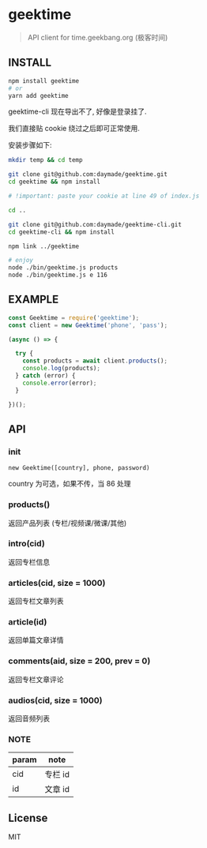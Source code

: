 # geektime

> API client for time.geekbang.org (极客时间)

## INSTALL
```bash
npm install geektime
# or
yarn add geektime
```

geektime-cli 现在导出不了, 好像是登录挂了.

我们直接贴 cookie 绕过之后即可正常使用.

安装步骤如下:

```bash
mkdir temp && cd temp

git clone git@github.com:daymade/geektime.git
cd geektime && npm install

# !important: paste your cookie at line 49 of index.js

cd ..

git clone git@github.com:daymade/geektime-cli.git
cd geektime-cli && npm install

npm link ../geektime

# enjoy
node ./bin/geektime.js products
node ./bin/geektime.js e 116
```

## EXAMPLE
```js
const Geektime = require('geektime');
const client = new Geektime('phone', 'pass');

(async () => {

  try {
    const products = await client.products();
    console.log(products);
  } catch (error) {
    console.error(error);
  }

})();
```

## API

### init

`new Geektime([country], phone, password)`

country 为可选，如果不传，当 86 处理

### products()

返回产品列表 (专栏/视频课/微课/其他)

### intro(cid)

返回专栏信息

### articles(cid, size = 1000)

返回专栏文章列表

### article(id)

返回单篇文章详情

### comments(aid, size = 200, prev = 0)

返回专栏文章评论

### audios(cid, size = 1000)

返回音频列表

### NOTE

| param | note |
| --- | --- |
| cid | 专栏 id |
| id | 文章 id |

## License

MIT
